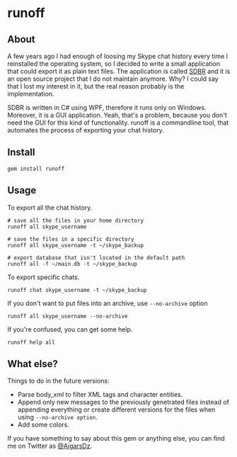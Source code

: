 # runoff
## About

A few years ago I had enough of loosing my Skype chat history every time I reinstalled the operating system, so I decided to write a small application that could export it as plain text files. The application is called [SDBR](https://github.com/arvislacis/SDBR) and it is an open source project that I do not  maintain anymore. Why? I could say that I lost my interest in it, but the real reason probably is the implementation.

SDBR is written in C# using WPF, therefore it runs only on Windows. Moreover, it is a GUI application. Yeah, that's a problem, because you don't need the GUI for this kind of functionality. runoff is a commandline tool, that automates the process of exporting your chat history.

## Install

    gem install runoff

## Usage

To export all the chat history.

    # save all the files in your home directory
    runoff all skype_username

    # save the files in a specific directory
    runoff all skype_username -t ~/skype_backup

    # export database that isn't located in the default path
    runoff all -f ~/main.db -t ~/skype_backup

To export specific chats.

    runoff chat skype_username -t ~/skype_backup

If you don't want to put files into an archive, use `--no-archive` option

    runoff all skype_username --no-archive

If you're confused, you can get some help.

    runoff help all

## What else?

Things to do in the future versions:

- Parse body_xml to filter XML tags and character entities.
- Append only new messages to the previously genetrated files instead of appending everything or create different versions for the files when using `--no-archive option`.
- Add some colors.

If you have something to say about this gem or anything else, you can find me on Twitter as [@AigarsDz](http://twitter.com/AigarsDz "@AigarsDz").